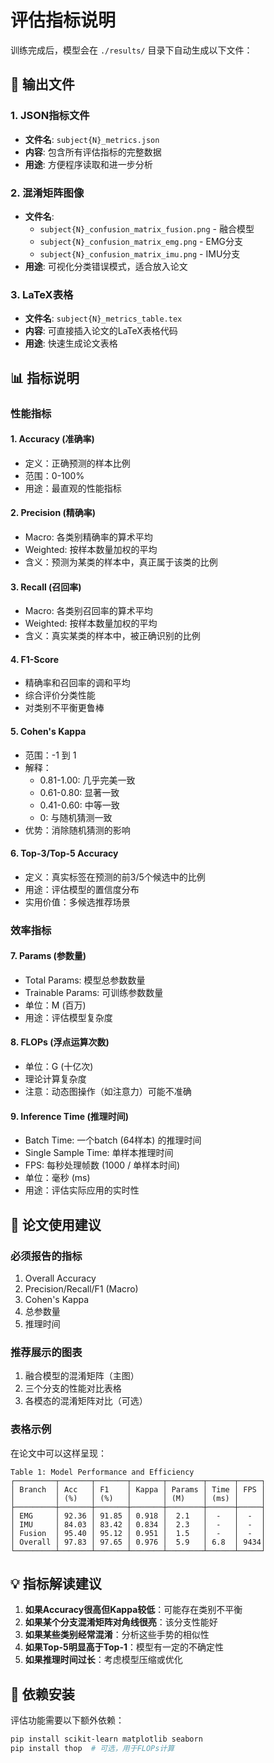 # 评估指标说明

训练完成后，模型会在 `./results/` 目录下自动生成以下文件：

## 📁 输出文件

### 1. JSON指标文件
- **文件名**: `subject{N}_metrics.json`
- **内容**: 包含所有评估指标的完整数据
- **用途**: 方便程序读取和进一步分析

### 2. 混淆矩阵图像
- **文件名**: 
  - `subject{N}_confusion_matrix_fusion.png` - 融合模型
  - `subject{N}_confusion_matrix_emg.png` - EMG分支
  - `subject{N}_confusion_matrix_imu.png` - IMU分支
- **用途**: 可视化分类错误模式，适合放入论文

### 3. LaTeX表格
- **文件名**: `subject{N}_metrics_table.tex`
- **内容**: 可直接插入论文的LaTeX表格代码
- **用途**: 快速生成论文表格

## 📊 指标说明

### 性能指标

#### 1. **Accuracy (准确率)**
- 定义：正确预测的样本比例
- 范围：0-100%
- 用途：最直观的性能指标

#### 2. **Precision (精确率)**
- Macro: 各类别精确率的算术平均
- Weighted: 按样本数量加权的平均
- 含义：预测为某类的样本中，真正属于该类的比例

#### 3. **Recall (召回率)**
- Macro: 各类别召回率的算术平均
- Weighted: 按样本数量加权的平均
- 含义：真实某类的样本中，被正确识别的比例

#### 4. **F1-Score**
- 精确率和召回率的调和平均
- 综合评价分类性能
- 对类别不平衡更鲁棒

#### 5. **Cohen's Kappa**
- 范围：-1 到 1
- 解释：
  - 0.81-1.00: 几乎完美一致
  - 0.61-0.80: 显著一致
  - 0.41-0.60: 中等一致
  - 0: 与随机猜测一致
- 优势：消除随机猜测的影响

#### 6. **Top-3/Top-5 Accuracy**
- 定义：真实标签在预测的前3/5个候选中的比例
- 用途：评估模型的置信度分布
- 实用价值：多候选推荐场景

### 效率指标

#### 7. **Params (参数量)**
- Total Params: 模型总参数数量
- Trainable Params: 可训练参数数量
- 单位：M (百万)
- 用途：评估模型复杂度

#### 8. **FLOPs (浮点运算次数)**
- 单位：G (十亿次)
- 理论计算复杂度
- 注意：动态图操作（如注意力）可能不准确

#### 9. **Inference Time (推理时间)**
- Batch Time: 一个batch (64样本) 的推理时间
- Single Sample Time: 单样本推理时间
- FPS: 每秒处理帧数 (1000 / 单样本时间)
- 单位：毫秒 (ms)
- 用途：评估实际应用的实时性

## 📝 论文使用建议

### 必须报告的指标
1. Overall Accuracy
2. Precision/Recall/F1 (Macro)
3. Cohen's Kappa
4. 总参数量
5. 推理时间

### 推荐展示的图表
1. 融合模型的混淆矩阵（主图）
2. 三个分支的性能对比表格
3. 各模态的混淆矩阵对比（可选）

### 表格示例

在论文中可以这样呈现：

```
Table 1: Model Performance and Efficiency
┌─────────┬───────┬───────┬───────┬────────┬──────┬─────┐
│ Branch  │ Acc   │ F1    │ Kappa │ Params │ Time │ FPS │
│         │ (%)   │ (%)   │       │ (M)    │ (ms) │     │
├─────────┼───────┼───────┼───────┼────────┼──────┼─────┤
│ EMG     │ 92.36 │ 91.85 │ 0.918 │  2.1   │  -   │  -  │
│ IMU     │ 84.03 │ 83.42 │ 0.834 │  2.3   │  -   │  -  │
│ Fusion  │ 95.40 │ 95.12 │ 0.951 │  1.5   │  -   │  -  │
│ Overall │ 97.83 │ 97.65 │ 0.976 │  5.9   │ 6.8  │ 9434│
└─────────┴───────┴───────┴───────┴────────┴──────┴─────┘
```

## 💡 指标解读建议

1. **如果Accuracy很高但Kappa较低**：可能存在类别不平衡
2. **如果某个分支混淆矩阵对角线很亮**：该分支性能好
3. **如果某些类别经常混淆**：分析这些手势的相似性
4. **如果Top-5明显高于Top-1**：模型有一定的不确定性
5. **如果推理时间过长**：考虑模型压缩或优化

## 🔧 依赖安装

评估功能需要以下额外依赖：

```bash
pip install scikit-learn matplotlib seaborn
pip install thop  # 可选，用于FLOPs计算
```

